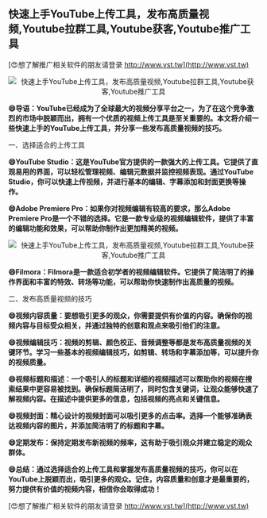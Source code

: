 ## **快速上手YouTube上传工具，发布高质量视频,Youtube拉群工具,Youtube获客,Youtube推广工具**

[😍想了解推广相关软件的朋友请登录 http://www.vst.tw](http://www.vst.tw)

 <center><img src="https://vst.tw/MP4/tuiguang/png/5.png" alt="快速上手YouTube上传工具，发布高质量视频,Youtube拉群工具,Youtube获客,Youtube推广工具"></center>

**😄导语：YouTube已经成为了全球最大的视频分享平台之一，为了在这个竞争激烈的市场中脱颖而出，拥有一个优质的视频上传工具是至关重要的。本文将介绍一些快速上手的YouTube上传工具，并分享一些发布高质量视频的技巧。**

一、选择适合的上传工具

**😄YouTube Studio：这是YouTube官方提供的一款强大的上传工具。它提供了直观易用的界面，可以轻松管理视频、编辑元数据并监控视频表现。通过YouTube Studio，你可以快速上传视频，并进行基本的编辑、字幕添加和封面更换等操作。**

**😄Adobe Premiere Pro：如果你对视频编辑有较高的要求，那么Adobe Premiere Pro是一个不错的选择。它是一款专业级的视频编辑软件，提供了丰富的编辑功能和效果，可以帮助你制作出更加精美的视频。**

 <center><img src="https://vst.tw/MP4/tuiguang/png/5.png" alt="快速上手YouTube上传工具，发布高质量视频,Youtube拉群工具,Youtube获客,Youtube推广工具"></center>

**😄Filmora：Filmora是一款适合初学者的视频编辑软件。它提供了简洁明了的操作界面和丰富的特效、转场等功能，可以帮助你快速制作出高质量的视频。**

二、发布高质量视频的技巧

**😄视频内容质量：要想吸引更多的观众，你需要提供有价值的内容。确保你的视频内容与目标受众相关，并通过独特的创意和观点来吸引他们的注意。**

**😄视频编辑技巧：视频的剪辑、颜色校正、音频调整等都是发布高质量视频的关键环节。学习一些基本的视频编辑技巧，如剪辑、转场和字幕添加等，可以提升你的视频质量。**

**😄视频标题和描述：一个吸引人的标题和详细的视频描述可以帮助你的视频在搜索结果中更容易被找到。确保标题简洁明了，同时包含关键词，让观众能够快速了解视频内容。在描述中提供更多的信息，包括视频的亮点和关键信息。**

**😄视频封面：精心设计的视频封面可以吸引更多的点击率。选择一个能够准确表达视频内容的图片，并添加简洁明了的标题和字幕。**

**😄定期发布：保持定期发布新视频的频率，这有助于吸引观众并建立稳定的观众群体。**

**😄总结：通过选择适合的上传工具和掌握发布高质量视频的技巧，你可以在YouTube上脱颖而出，吸引更多的观众。记住，内容质量和创意才是最重要的，努力提供有价值的视频内容，相信你会取得成功！**

[😍想了解推广相关软件的朋友请登录 http://www.vst.tw](http://www.vst.tw)



